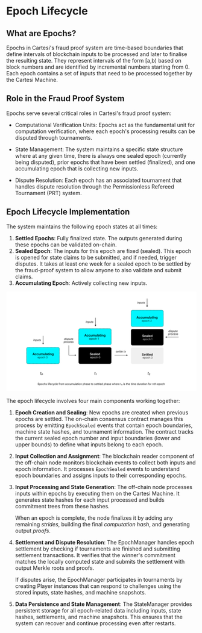 # Epoch Lifecycle

## What are Epochs?

Epochs in Cartesi's fraud proof system are time-based boundaries that define intervals of blockchain inputs to be processed and later to finalise the resulting state. They represent intervals of the form [a,b) based on block numbers and are identified by incremental numbers starting from 0. Each epoch contains a set of inputs that need to be processed together by the Cartesi Machine.

## Role in the Fraud Proof System

Epochs serve several critical roles in Cartesi's fraud proof system:

- Computational Verification Units: Epochs act as the fundamental unit for computation verification, where each epoch's processing results can be disputed through tournaments.

- State Management: The system maintains a specific state structure where at any given time, there is always one sealed epoch (currently being disputed), prior epochs that have been settled (finalized), and one accumulating epoch that is collecting new inputs.

- Dispute Resolution: Each epoch has an associated tournament that handles dispute resolution through the Permissionless Refereed Tournament (PRT) system.

## Epoch Lifecycle Implementation

The system maintains the following epoch states at all times:

1. **Settled Epochs**: Fully finalized state. The outputs generated during these epochs can be validated on-chain.
2. **Sealed Epoch**: The inputs for this epoch are fixed (sealed). This epoch is opened for state claims to be submitted, and if needed, trigger disputes. It takes at least one week for a sealed epoch to be settled by the fraud-proof system to allow anyone to also validate and submit claims.
3. **Accumulating Epoch**: Actively collecting new inputs.

![Epoch States](../images/epochs-lifecycle.png)

The epoch lifecycle involves four main components working together:

1. **Epoch Creation and Sealing**:
    New epochs are created when previous epochs are settled. The on-chain consensus contract manages this process by emitting `EpochSealed` events that contain epoch boundaries, machine state hashes, and tournament information.
    The contract tracks the current sealed epoch number and input boundaries (lower and upper bounds) to define what inputs belong to each epoch. 

2. **Input Collection and Assignment**:
    The blockchain reader component of the off-chain node monitors blockchain events to collect both inputs and epoch information. It processes `EpochSealed` events to understand epoch boundaries and assigns inputs to their corresponding epochs.

3. **Input Processing and State Generation**:
    The off-chain node processes inputs within epochs by executing them on the Cartesi Machine. It generates state hashes for each input processed and builds commitment trees from these hashes.

    When an epoch is complete, the node finalizes it by adding any remaining _strides_, building the final _computation hash_, and generating output _proofs_.

4. **Settlement and Dispute Resolution**:
    The EpochManager handles epoch settlement by checking if tournaments are finished and submitting settlement transactions. It verifies that the winner's commitment matches the locally computed state and submits the settlement with output Merkle roots and proofs.

    If disputes arise, the EpochManager participates in tournaments by creating Player instances that can respond to challenges using the stored inputs, state hashes, and machine snapshots.

5. **Data Persistence and State Management**:
The StateManager provides persistent storage for all epoch-related data including inputs, state hashes, settlements, and machine snapshots. This ensures that the system can recover and continue processing even after restarts.

